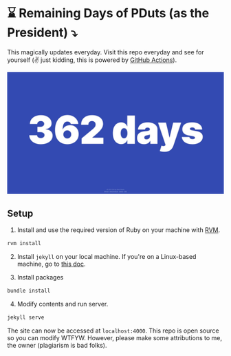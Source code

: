 # ⌛ Remaining Days of PDuts (as the President) ⤵️
This magically updates everyday. Visit this repo everyday and see for yourself (✌️ just kidding, this is powered by [GitHub Actions](https://github.com/features/actions)).

![⌛ Remaining Days of PDuts (as the President)](images/today.jpg)

## Setup
1. Install and use the required version of Ruby on your machine with [RVM](https://rvm.io/).
```sh
rvm install
```

2. Install `jekyll` on your local machine. If you're on a Linux-based machine, go to [this doc](https://jekyllrb.com/docs/installation/ubuntu/).

3. Install packages
```sh
bundle install
```

4. Modify contents and run server.
```sh
jekyll serve
```

The site can now be accessed at `localhost:4000`. This repo is open source so you can modify WTFYW. However, please make some attributions to me, the owner (plagiarism is bad folks).